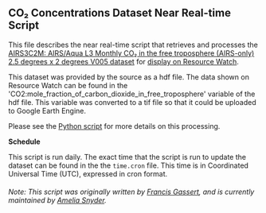 ## CO₂ Concentrations Dataset Near Real-time Script
This file describes the near real-time script that retrieves and processes the [AIRS3C2M: AIRS/Aqua L3 Monthly CO₂ in the free troposphere (AIRS-only) 2.5 degrees x 2 degrees V005 dataset](https://disc.gsfc.nasa.gov/datasets/AIRS3C2M_005/summary) for [display on Resource Watch](https://resourcewatch.org/data/explore/).

This dataset was provided by the source as a hdf file. The data shown on Resource Watch can be found in the 'CO2:mole_fraction_of_carbon_dioxide_in_free_troposphere' variable of the hdf file. This variable was converted to a tif file so that it could be uploaded to Google Earth Engine.

Please see the [Python script](https://github.com/resource-watch/nrt-scripts/blob/master/cli_012_co2_concentrations/contents/src/__init__.py) for more details on this processing.

**Schedule**

This script is run daily. The exact time that the script is run to update the dataset can be found in the the `time.cron` file. This time is in Coordinated Universal Time (UTC), expressed in cron format.

###### Note: This script was originally written by [Francis Gassert](https://www.wri.org/profile/francis-gassert), and is currently maintained by [Amelia Snyder](https://www.wri.org/profile/amelia-snyder).